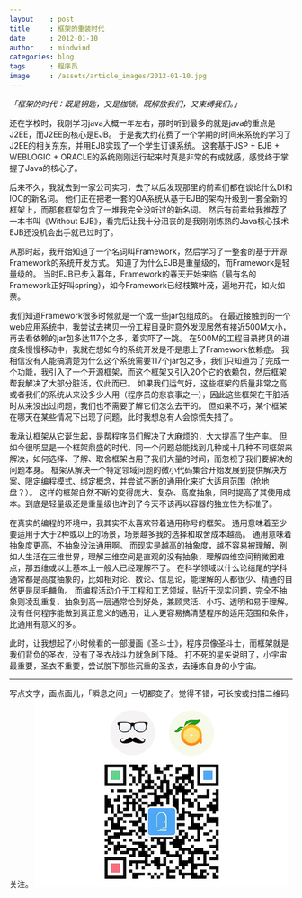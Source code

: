 ```yaml
---
layout    : post
title     : 框架的重装时代
date      : 2012-01-10
author    : mindwind
categories: blog
tags      : 程序员
image     : /assets/article_images/2012-01-10.jpg
---
```



_「框架的时代：既是钥匙，又是枷锁。既解放我们，又束缚我们。」_


还在学校时，我刚学习java大概一年左右，那时听到最多的就是java的重点是J2EE，而J2EE的核心是EJB。 于是我大约花费了一个学期的时间来系统的学习了J2EE的相关东东，并用EJB实现了一个学生订课系统。 这套基于JSP + EJB + WEBLOGIC + ORACLE的系统刚刚运行起来时真是非常的有成就感，感觉终于掌握了Java的核心了。

后来不久，我就去到一家公司实习，去了以后发现那里的前辈们都在谈论什么DI和IOC的新名词。 他们正在把老一套的OA系统从基于EJB的架构升级到一套全新的框架上，而那套框架包含了一堆我完全没听过的新名词。 然后有前辈给我推荐了一本书叫《Without EJB》，看完后让我十分沮丧的是我刚刚练熟的Java核心技术EJB还没机会出手就已过时了。

从那时起，我开始知道了一个名词叫Framework，然后学习了一整套的基于开源Framework的系统开发方式。 知道了为什么EJB是重量级的，而Framework是轻量级的。 当时EJB已步入暮年，Framework的春天开始来临（最有名的Framework正好叫spring），如今Framework已经枝繁叶茂，遍地开花，如火如荼。

我们知道Framework很多时候就是一个或一些jar包组成的。 在最近接触到的一个web应用系统中，我尝试去拷贝一份工程目录时意外发现居然有接近500M大小，再去看依赖的jar包多达117个之多，着实吓了一跳。 在500M的工程目录拷贝的进度条慢慢移动中，我就在想如今的系统开发是不是患上了Framework依赖症。 我相信没有人能搞清楚为什么这个系统需要117个jar包之多，我们只知道为了完成一个功能，我引入了一个开源框架，而这个框架又引入20个它的依赖包，然后框架帮我解决了大部分脏活，仅此而已。 如果我们运气好，这些框架的质量非常之高或者我们的系统从来没多少人用（程序员的悲哀事之一），因此这些框架在干脏活时从来没出过问题，我们也不需要了解它们怎么去干的。 但如果不巧，某个框架在哪天在某些情况下出现了问题，此时我想总有人会惊慌失措了。

我承认框架从它诞生起，是帮程序员们解决了大麻烦的，大大提高了生产率。 但如今很明显是一个框架鼎盛的时代，同一个问题总能找到几种或十几种不同框架来解决，如何选择、了解、取舍框架占用了我们大量的时间，而忽视了我们要解决的问题本身。 框架从解决一个特定领域问题的微小代码集合开始发展到提供解决方案、限定编程模式、绑定概念，并尝试不断的通用化来扩大适用范围（抢地盘？）。 这样的框架自然不断的变得庞大、复杂、高度抽象，同时提高了其使用成本。到底是轻量级还是重量级也许到了今天不该再以容器的独立性为标准了。

在真实的编程的环境中，我其实不太喜欢带着通用称号的框架。 通用意味着至少要适用于大于2种或以上的场景，场景越多我的选择和取舍成本越高。 通用意味着抽象度更高，不抽象没法通用啊。 而现实是越高的抽象度，越不容易被理解，例如人生活在三维世界，理解三维空间是直观的没有抽象，理解四维空间稍微困难点，那五维或以上基本上一般人已经理解不了。 在科学领域以什么论结尾的学科通常都是高度抽象的，比如相对论、数论、信息论，能理解的人都很少、精通的自然更是凤毛麟角。 而编程活动介于工程和工艺领域，贴近于现实问题，完全不抽象则凌乱重复、抽象到高一层通常恰到好处，兼顾灵活、小巧、透明和易于理解。 没有任何程序能做到真正意义的通用，让人更容易搞清楚程序的适用范围和条件，比通用有意义的多。

此时，让我想起了小时候看的一部漫画《圣斗士》，程序员像圣斗士，而框架就是我们背负的圣衣，没有了圣衣战斗力就急剧下降。 打不死的星矢说明了，小宇宙最重要，圣衣不重要，尝试脱下那些沉重的圣衣，去锤炼自身的小宇宙。

---

写点文字，画点画儿，「瞬息之间」一切都变了。觉得不错，可长按或扫描二维码关注。
![](/assets/images/qrcode_wechat_avatar.jpg)
